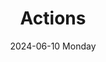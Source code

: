 ---
aliases: 
tags:
categories:
draft: false
slug: 
layout: actions
githubrepo: 
keywords: 
type: showcase/components
date:
- 2024-06-10 Monday
resources:
- components
description: Action components available for wonyoungjang.org
title: Actions
lastMod: 2024-07-08
---